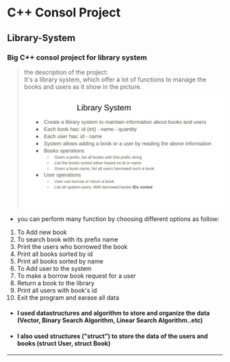 # C++ Consol Project

## **Library-System**
### Big C++ consol project for library system 
 >the description of the project:    
 It's a library system, which offer a lot of functions to manage the books and users as it show in the picture.
![Employee System](img/Library%20System.jpg "Details")
  * you can perform many function by choosing different options as follow:
   1. To Add new book
   2. To search book with its prefix name
   3. Print the users who borrowed the book
   4. Print all books sorted by id
   5. Print all books sorted by name
   6. To Add user to the system
   7. To make a borrow book request for a user
   8. Return a book to the library
   9. Print all users with book's id
   10. Exit the program and earase all data
* #### I used datastructures and algorithm to store and organize the data (**Vector**, **Binary Search Algorithm**, **Linear Search Algorithm**..etc)  
* #### I also used structures ("struct") to store the data of the users and books (**struct User**, **struct Book**)
   
    
****